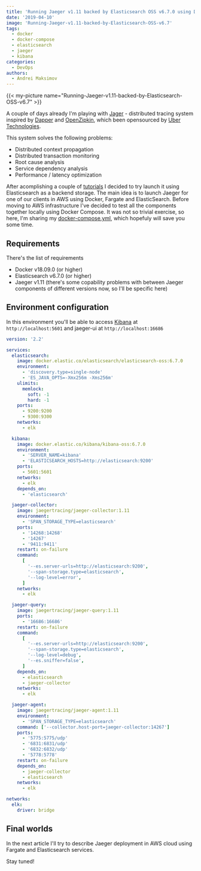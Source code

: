 ```yaml
---
title: 'Running Jaeger v1.11 backed by Elasticsearch OSS v6.7.0 using Docker Compose'
date: '2019-04-10'
image: 'Running-Jaeger-v1.11-backed-by-Elasticsearch-OSS-v6.7'
tags:
  - docker
  - docker-compose
  - elasticsearch
  - jaeger
  - kibana
categories:
  - DevOps
authors:
  - Andrei Maksimov
---
```


{{< my-picture name="Running-Jaeger-v1.11-backed-by-Elasticsearch-OSS-v6.7" >}}

A couple of days already I'm playing with [Jager](https://www.jaegertracing.io) - distributed tracing system inspired by [Dapper](https://research.google.com/pubs/pub36356.html) and [OpenZipkin](http://zipkin.io/), which been opensourced by [Uber Technologies](http://uber.github.io/).

This system solves the following problems:

- Distributed context propagation
- Distributed transaction monitoring
- Root cause analysis
- Service dependency analysis
- Performance / latency optimization

After acomplishing a couple of [tutorials](https://github.com/yurishkuro/opentracing-tutorial) I decided to try launch it using Elasticsearch as a backend storage. The main idea is to launch Jaeger for one of our clients in AWS using Docker, Fargate and ElasticSearch. Before moving to AWS infrastructure I've decided to test all the components together locally using Docker Compose. It was not so trivial exercise, so here, I'm sharing my [docker-compose.yml](https://gist.github.com/andreivmaksimov/e8a644e73026c46f18664db25a80b993), which hopefuly will save you some time.

## Requirements

There's the list of requirements

- Docker v18.09.0 (or higher)
- Elasticsearch v6.7.0 (or higher)
- Jaeger v1.11 (there's some copability problems with between Jaeger components of different versions now, so I'll be specific here)

## Environment configuration

In this environment you'll be able to access [Kibana](https://www.elastic.co/products/kibana) at `http://localhost:5601` and jaeger-ui at `http://localhost:16686`

```yaml
version: '2.2'

services:
  elasticsearch:
    image: docker.elastic.co/elasticsearch/elasticsearch-oss:6.7.0
    environment:
      - 'discovery.type=single-node'
      - 'ES_JAVA_OPTS=-Xmx256m -Xms256m'
    ulimits:
      memlock:
        soft: -1
        hard: -1
    ports:
      - 9200:9200
      - 9300:9300
    networks:
      - elk

  kibana:
    image: docker.elastic.co/kibana/kibana-oss:6.7.0
    environment:
      - 'SERVER_NAME=kibana'
      - 'ELASTICSEARCH_HOSTS=http://elasticsearch:9200'
    ports:
      - 5601:5601
    networks:
      - elk
    depends_on:
      - 'elasticsearch'

  jaeger-collector:
    image: jaegertracing/jaeger-collector:1.11
    environment:
      - 'SPAN_STORAGE_TYPE=elasticsearch'
    ports:
      - '14268:14268'
      - '14267'
      - '9411:9411'
    restart: on-failure
    command:
      [
        '--es.server-urls=http://elasticsearch:9200',
        '--span-storage.type=elasticsearch',
        '--log-level=error',
      ]
    networks:
      - elk

  jaeger-query:
    image: jaegertracing/jaeger-query:1.11
    ports:
      - '16686:16686'
    restart: on-failure
    command:
      [
        '--es.server-urls=http://elasticsearch:9200',
        '--span-storage.type=elasticsearch',
        '--log-level=debug',
        '--es.sniffer=false',
      ]
    depends_on:
      - elasticsearch
      - jaeger-collector
    networks:
      - elk

  jaeger-agent:
    image: jaegertracing/jaeger-agent:1.11
    environment:
      - 'SPAN_STORAGE_TYPE=elasticsearch'
    command: ['--collector.host-port=jaeger-collector:14267']
    ports:
      - '5775:5775/udp'
      - '6831:6831/udp'
      - '6832:6832/udp'
      - '5778:5778'
    restart: on-failure
    depends_on:
      - jaeger-collector
      - elasticsearch
    networks:
      - elk

networks:
  elk:
    driver: bridge
```

## Final worlds

In the next article I'll try to describe Jaeger deployment in AWS cloud using Fargate and Elasticsearch services.

Stay tuned!
